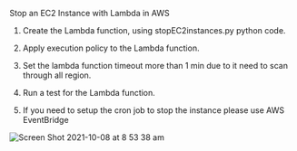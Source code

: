 Stop an EC2 Instance with Lambda in AWS

1. Create the Lambda function, using stopEC2instances.py python code.

2. Apply execution policy to the Lambda function. 

3. Set the lambda function timeout more than 1 min due to it need to scan through all region.

4. Run a test for the Lambda function.

5. If you need to setup the cron job to stop the instance please use AWS EventBridge


![Screen Shot 2021-10-08 at 8 53 38 am](https://user-images.githubusercontent.com/66815986/136484040-2d32f6e6-3df2-425b-9b07-dd0666039b66.png)
